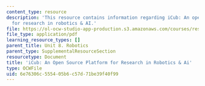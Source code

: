 ```yaml
---
content_type: resource
description: 'This resource contains information regarding iCub: An open source platform
  for research in robotics & AI.'
file: https://ol-ocw-studio-app-production.s3.amazonaws.com/courses/res-9-003-brains-minds-and-machines-summer-course-summer-2015/6e76306c555405b6c57d71be39f40f99_MITRES_9_003SUM15_Lec8-5.pdf
file_type: application/pdf
learning_resource_types: []
parent_title: Unit 8. Robotics
parent_type: SupplementalResourceSection
resourcetype: Document
title: 'iCub: An Open Source Platform for Research in Robotics & Ai'
type: OCWFile
uid: 6e76306c-5554-05b6-c57d-71be39f40f99
---
```

